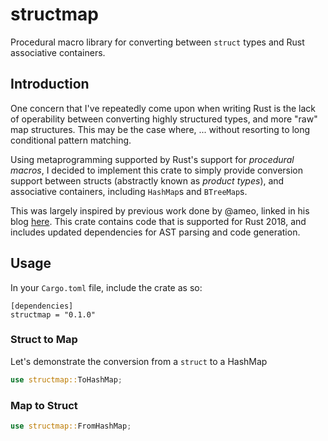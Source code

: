 # structmap

Procedural macro library for converting between `struct` types and Rust associative containers.

## Introduction

One concern that I've repeatedly come upon when writing Rust is the lack of operability between converting highly structured types, and more "raw" map structures. This may be the case where, ... without resorting to long conditional pattern matching.

Using metaprogramming supported by Rust's support for _procedural macros_, I decided to implement this crate to simply provide conversion support between structs (abstractly known as _product types_), and associative containers, including `HashMap`s and `BTreeMap`s.

This was largely inspired by previous work done by @ameo, linked in his blog [here](https://cprimozic.net/blog/writing-a-hashmap-to-struct-procedural-macro-in-rust/). This crate contains code that is supported for Rust 2018, and includes updated dependencies for AST parsing and code generation.

## Usage

In your `Cargo.toml` file, include the crate as so:

```
[dependencies]
structmap = "0.1.0"
```

### Struct to Map

Let's demonstrate the conversion from a `struct` to a HashMap

```rust
use structmap::ToHashMap;
```

### Map to Struct

```rust
use structmap::FromHashMap;
```
